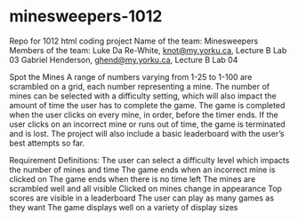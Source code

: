 # minesweepers-1012
Repo for 1012 html coding project
Name of the team: Minesweepers
Members of the team: Luke Da Re-White, knot@my.yorku.ca, Lecture B Lab 03 
Gabriel Henderson, ghend@my.yorku.ca, Lecture  B Lab 04

Spot the Mines
A range of numbers varying from 1-25 to 1-100 are scrambled on a grid, each number representing a mine. The number of mines can be selected with a difficulty setting, which will also impact the amount of time the user has to complete the game. The game is completed when the user clicks on every mine, in order, before the timer ends. If the user clicks on an incorrect mine or runs out of time, the game is terminated and is lost. The project will also include a basic leaderboard with the user’s best attempts so far.

Requirement Definitions:
The user can select a difficulty level which impacts the number of mines and time
The game ends when an incorrect mine is clicked on
The game ends when there is no time left
The mines are scrambled well and all visible
Clicked on mines change in appearance
Top scores are visible in a leaderboard
The user can play as many games as they want
The game displays well on a variety of display sizes
